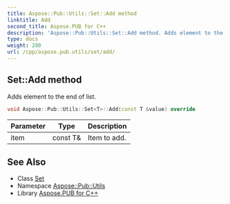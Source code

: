 ```yaml
---
title: Aspose::Pub::Utils::Set::Add method
linktitle: Add
second_title: Aspose.PUB for C++
description: 'Aspose::Pub::Utils::Set::Add method. Adds element to the end of list in C++.'
type: docs
weight: 200
url: /cpp/aspose.pub.utils/set/add/
---
```

## Set::Add method


Adds element to the end of list.

```cpp
void Aspose::Pub::Utils::Set<T>::Add(const T &value) override
```


| Parameter | Type | Description |
| --- | --- | --- |
| item | const T\& | Item to add. |

## See Also

* Class [Set](../)
* Namespace [Aspose::Pub::Utils](../../)
* Library [Aspose.PUB for C++](../../../)
